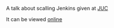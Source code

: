 A talk about scalling Jenkins given at [JUC](http://www.cloudbees.com/jenkins-user-conference-2012-israel-abstracts.cb#RonenNarkis)

It can be viewed [online](http://narkisr.github.com/jenkins-scaling/#title)
